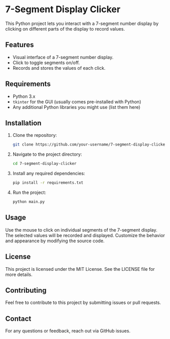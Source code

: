 # 7-Segment Display Clicker

This Python project lets you interact with a 7-segment number display by clicking on different parts of the display to record values.

## Features

- Visual interface of a 7-segment number display.
- Click to toggle segments on/off.
- Records and stores the values of each click.

## Requirements

- Python 3.x
- `tkinter` for the GUI (usually comes pre-installed with Python)
- Any additional Python libraries you might use (list them here)

## Installation

1. Clone the repository:

   ```bash
   git clone https://github.com/your-username/7-segment-display-clicker.git

2. Navigate to the project directory:

   ```bash
   cd 7-segment-display-clicker

3. Install any required dependencies:

   ```bash
   pip install -r requirements.txt

4. Run the project:

   ```bash
   python main.py

## Usage

Use the mouse to click on individual segments of the 7-segment display.
The selected values will be recorded and displayed.
Customize the behavior and appearance by modifying the source code.

## License

This project is licensed under the MIT License. See the LICENSE file for more details.

## Contributing

Feel free to contribute to this project by submitting issues or pull requests.

## Contact

For any questions or feedback, reach out via GitHub issues.
